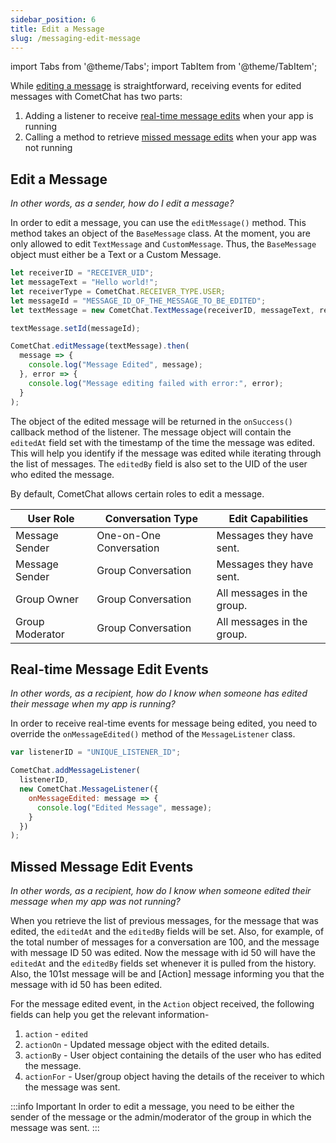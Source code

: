 ```yaml
---
sidebar_position: 6
title: Edit a Message
slug: /messaging-edit-message
---
```


import Tabs from '@theme/Tabs';
import TabItem from '@theme/TabItem';

While [editing a message](./messaging-edit-message) is straightforward, receiving events for edited messages with CometChat has two parts:

1. Adding a listener to receive [real-time message edits](./messaging-edit-message#real-time-message-edit-events) when your app is running
2. Calling a method to retrieve [missed message edits](./messaging-edit-message#missed-message-edit-events) when your app was not running

## Edit a Message

_In other words, as a sender, how do I edit a message?_

In order to edit a message, you can use the `editMessage()` method. This method takes an object of the `BaseMessage` class. At the moment, you are only allowed to edit `TextMessage` and `CustomMessage`. Thus, the `BaseMessage` object must either be a Text or a Custom Message.

<Tabs>
<TabItem value="1" label="Edit Message">

```javascript
let receiverID = "RECEIVER_UID";
let messageText = "Hello world!";
let receiverType = CometChat.RECEIVER_TYPE.USER;
let messageId = "MESSAGE_ID_OF_THE_MESSAGE_TO_BE_EDITED";
let textMessage = new CometChat.TextMessage(receiverID, messageText, receiverType);

textMessage.setId(messageId);

CometChat.editMessage(textMessage).then(
  message => {
    console.log("Message Edited", message);
  }, error => {
    console.log("Message editing failed with error:", error);
  }
);
```
</TabItem>
</Tabs>

The object of the edited message will be returned in the `onSuccess()` callback method of the listener. The message object will contain the `editedAt` field set with the timestamp of the time the message was edited. This will help you identify if the message was edited while iterating through the list of messages. The `editedBy` field is also set to the UID of the user who edited the message.

By default, CometChat allows certain roles to edit a message.

| User Role | Conversation Type | Edit Capabilities | 
| ---- | ---- | ---- | 
| Message Sender | One-on-One Conversation | Messages they have sent. | 
| Message Sender | Group Conversation | Messages they have sent. | 
| Group Owner | Group Conversation | All messages in the group. | 
| Group Moderator | Group Conversation | All messages in the group. | 


## Real-time Message Edit Events

_In other words, as a recipient, how do I know when someone has edited their message when my app is running?_

In order to receive real-time events for message being edited, you need to override the `onMessageEdited()` method of the `MessageListener`  class.

<Tabs>
<TabItem value="1" label="Message Listener">

```javascript
var listenerID = "UNIQUE_LISTENER_ID";

CometChat.addMessageListener(
  listenerID,
  new CometChat.MessageListener({
    onMessageEdited: message => {
      console.log("Edited Message", message);
    }
  })
);
```
</TabItem>
</Tabs>


## Missed Message Edit Events

_In other words, as a recipient, how do I know when someone edited their message when my app was not running?_

When you retrieve the list of previous messages, for the message that was edited, the `editedAt` and the `editedBy` fields will be set. Also, for example, of the total number of messages for a conversation are 100, and the message with message ID 50 was edited. Now the message with id 50 will have the `editedAt` and the `editedBy` fields set whenever it is pulled from the history. Also, the 101st message will be and [Action] message informing you that the message with id 50 has been edited.

For the message edited event, in the `Action` object received, the following fields can help you get the relevant information-

1. `action` - `edited`
2. `actionOn` - Updated message object with the edited details.
3. `actionBy` - User object containing the details of the user who has edited the message.
4. `actionFor` - User/group object having the details of the receiver to which the message was sent.

:::info Important
 In order to edit a message, you need to be either the sender of the message or the admin/moderator of the group in which the message was sent.
:::